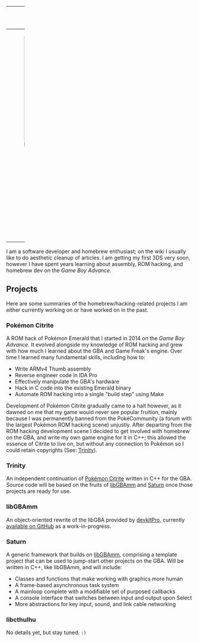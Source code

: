 <table style="width:10%;">
<colgroup>
<col style="width: 10%" />
</colgroup>
<thead>
<tr class="header">
<th width="100%"><p>Alexander Nicholi</p></th>
</tr>
</thead>
<tbody>
<tr class="odd">
<td width="100%"><figure>
<img src="Nicholatian.png" title="Nicholatian.png" width="280" />
<figcaption>Nicholatian.png</figcaption>
</figure></td>
</tr>
<tr class="even">
<td width="33.3%"
style="text-align:right"><p><strong>Gender</strong></p></td>
</tr>
<tr class="odd">
<td width="33.3%"
style="text-align:right"><p><strong>Age</strong></p></td>
</tr>
<tr class="even">
<td width="33.3%"
style="text-align:right"><p><strong>Location</strong></p></td>
</tr>
<tr class="odd">
<td width="33.3%"
style="text-align:right"><p><strong>Title</strong></p></td>
</tr>
</tbody>
</table>

I am a software developer and homebrew enthusiast; on the wiki I usually
like to do aesthetic cleanup of articles. I am getting my first 3DS very
soon, however I have spent years learning about assembly, ROM hacking,
and homebrew dev on the *Game Boy Advance.*

## Projects

Here are some summaries of the homebrew/hacking-related projects I am
either currently working on or have worked on in the past.

### Pokémon Citrite

A ROM hack of Pokémon Emerald that I started in 2014 on the *Game Boy
Advance.* It evolved alongside my knowledge of ROM hacking and grew with
how much I learned about the GBA and Game Freak's engine. Over time I
learned many fundamental skills, including how to:

- Write ARMv4 Thumb assembly
- Reverse engineer code in IDA Pro
- Effectively manipulate the GBA's hardware
- Hack in C code into the existing Emerald binary
- Automate ROM hacking into a single "build step" using Make

Development of Pokémon Citrite gradually came to a halt however, as it
dawned on me that my game would never see popular fruition, mainly
because I was permanently banned from the PokéCommunity (a forum with
the largest Pokémon ROM hacking scene) unjustly. After departing from
the ROM hacking development scene I decided to get involved with
homebrew on the GBA, and write my own game engine for it in C++; this
allowed the essence of Citrite to live on, but without any connection to
Pokémon so I could retain copyrights (See:
[Trinity](#Trinity "wikilink")).

### Trinity

An independent continuation of [Pokémon
Citrite](#Pokémon_Citrite "wikilink") written in C++ for the GBA. Source
code will be based on the fruits of [libGBAmm](#libGBAmm "wikilink") and
[Saturn](#Saturn "wikilink") once those projects are ready for use.

### libGBAmm

An object-oriented rewrite of the libGBA provided by
<span class="plainlinks">[devkitPro](https://github.com/devkitPro/libgba)</span>,
currently <span class="plainlinks">[available on
GitHub](https://github.com/nicholatian/libgbamm)</span> as a
work-in-progress.

### Saturn

A generic framework that builds on [libGBAmm](#libGBAmm "wikilink"),
comprising a template project that can be used to jump-start other
projects on the GBA. Will be written in C++, like libGBAmm, and will
include:

- Classes and functions that make working with graphics more human
- A frame-based asynchronous task system
- A mainloop complete with a modifiable set of purposed callbacks
- A console interface that switches between input and output upon Select
- More abstractions for key input, sound, and link cable networking

### libcthulhu

No details yet, but stay tuned. `:)`